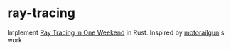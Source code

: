 # ray-tracing
Implement [Ray Tracing in One Weekend](https://raytracing.github.io/books/RayTracingInOneWeekend.html) in Rust.
Inspired by [motorailgun](https://github.com/motorailgun)'s work.

